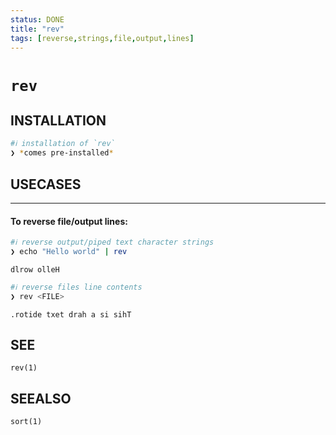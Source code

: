 ```yaml
---
status: DONE
title: "rev"
tags: [reverse,strings,file,output,lines]
---
```


# `rev`

## INSTALLATION


```bash
#ℹ︎ installation of `rev`
❯ *comes pre-installed*
```


## USECASES

----
#### To reverse file/output lines:


```bash
#ℹ︎ reverse output/piped text character strings
❯ echo "Hello world" | rev
```

    dlrow olleH


```bash
#ℹ︎ reverse files line contents
❯ rev <FILE>
```

    .rotide txet drah a si sihT


## SEE

    rev(1)

## SEEALSO

    sort(1)

